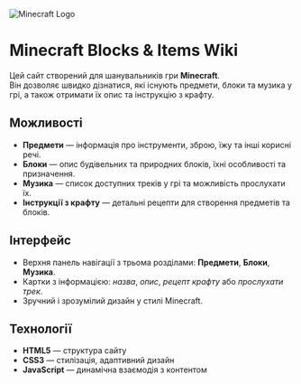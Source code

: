![Minecraft Logo](https://upload.wikimedia.org/wikipedia/commons/4/48/Minecraft_logo.svg)

# Minecraft Blocks & Items Wiki

Цей сайт створений для шанувальників гри **Minecraft**.  
Він дозволяє швидко дізнатися, які існують предмети, блоки та музика у грі, а також отримати їх опис та інструкцію з крафту.

## Можливості
- **Предмети** — інформація про інструменти, зброю, їжу та інші корисні речі.
- **Блоки** — опис будівельних та природних блоків, їхні особливості та призначення.
- **Музика** — список доступних треків у грі та можливість прослухати їх.
- **Інструкції з крафту** — детальні рецепти для створення предметів та блоків.

## Інтерфейс
- Верхня панель навігації з трьома розділами: **Предмети**, **Блоки**, **Музика**.
- Картки з інформацією: *назва*, *опис*, *рецепт крафту* або *прослухати трек*.
- Зручний і зрозумілий дизайн у стилі Minecraft.

## Технології
- **HTML5** — структура сайту
- **CSS3** — стилізація, адаптивний дизайн
- **JavaScript** — динамічна взаємодія з контентом

